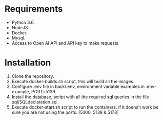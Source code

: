 # Requirements
- Python 3.6.
- NodeJS.
- Docker.
- Mysql.
- Access to Open AI API and API key to make requests.

# Installation
1. Clone the repository.
2. Execute docker-builds.sh script, this will build all the images.
3. Configure .env file in back/.env, environment variable examples in .env-example, PORT=5139.
4. Install the database, script with all the required sql queries in the file sql/SQLdeclaration.sql.
5. Execute docker-start.sh script to run the containers. If it doens't work be sure you are not using the ports: [5000, 5139 & 5173]

